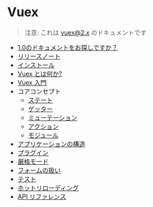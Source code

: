 # Vuex

<!--email_off-->
> 注意: これは vuex@2.x のドキュメントです
<!--/email_off-->

- [1.0のドキュメントをお探しですか？](https://github.com/vuejs/vuex/tree/1.0/docs/ja)
- [リリースノート](https://github.com/vuejs/vuex/releases)
- [インストール](installation.md)
- [Vuex とは何か?](intro.md)
- [Vuex 入門](getting-started.md)
- コアコンセプト 
  - [ステート](state.md)
  - [ゲッター](getters.md)
  - [ミューテーション](mutations.md)
  - [アクション](actions.md)
  - [モジュール](modules.md)
- [アプリケーションの構造](structure.md)
- [プラグイン](plugins.md)
- [厳格モード](strict.md)
- [フォームの扱い](forms.md)
- [テスト](testing.md)
- [ホットリローディング](hot-reload.md)
- [API リファレンス](api.md)
